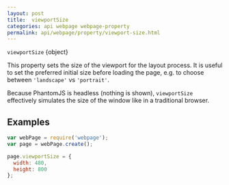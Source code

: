 ```yaml
---
layout: post
title:  viewportSize
categories: api webpage webpage-property
permalink: api/webpage/property/viewport-size.html
---
```


`viewportSize` {object}

This property sets the size of the viewport for the layout process. It is useful to set the preferred initial size before loading the page, e.g. to choose between `'landscape'` vs `'portrait'`.

Because PhantomJS is headless (nothing is shown), `viewportSize` effectively simulates the size of the window like in a traditional browser.

## Examples

```javascript
var webPage = require('webpage');
var page = webPage.create();

page.viewportSize = {
  width: 480,
  height: 800
};
```








